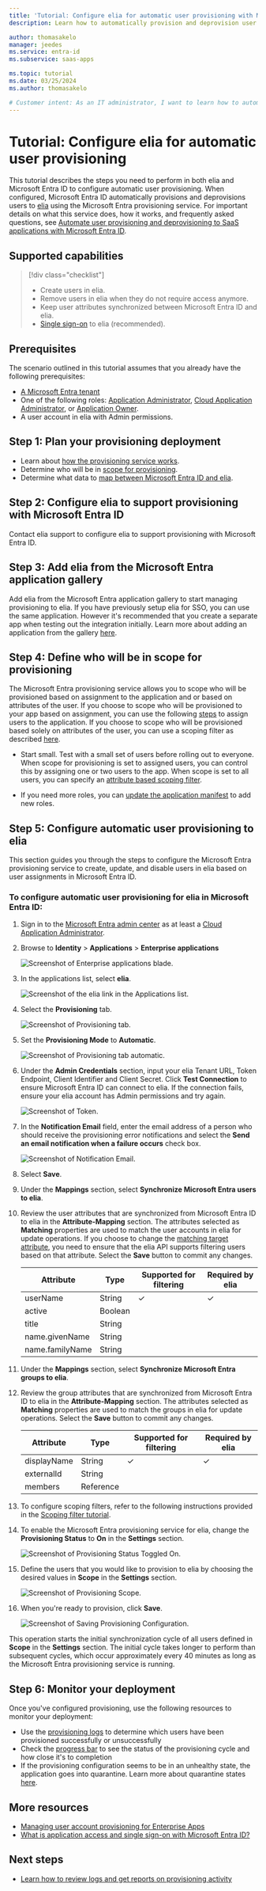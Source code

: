 ```yaml
---
title: 'Tutorial: Configure elia for automatic user provisioning with Microsoft Entra ID'
description: Learn how to automatically provision and deprovision user accounts from Microsoft Entra ID to elia.

author: thomasakelo
manager: jeedes
ms.service: entra-id
ms.subservice: saas-apps

ms.topic: tutorial
ms.date: 03/25/2024
ms.author: thomasakelo

# Customer intent: As an IT administrator, I want to learn how to automatically provision and deprovision user accounts from Microsoft Entra ID to elia so that I can streamline the user management process and ensure that users have the appropriate access to elia.
---
```


# Tutorial: Configure elia for automatic user provisioning

This tutorial describes the steps you need to perform in both elia and Microsoft Entra ID to configure automatic user provisioning. When configured, Microsoft Entra ID automatically provisions and deprovisions users to [elia](https://elia.one) using the Microsoft Entra provisioning service. For important details on what this service does, how it works, and frequently asked questions, see [Automate user provisioning and deprovisioning to SaaS applications with Microsoft Entra ID](~/identity/app-provisioning/user-provisioning.md). 


## Supported capabilities
> [!div class="checklist"]
> * Create users in elia.
> * Remove users in elia when they do not require access anymore.
> * Keep user attributes synchronized between Microsoft Entra ID and elia.
> * [Single sign-on](elia-tutorial.md) to elia (recommended).

## Prerequisites

The scenario outlined in this tutorial assumes that you already have the following prerequisites:

* [A Microsoft Entra tenant](~/identity-platform/quickstart-create-new-tenant.md) 
* One of the following roles: [Application Administrator](/entra/identity/role-based-access-control/permissions-reference#application-administrator), [Cloud Application Administrator](/entra/identity/role-based-access-control/permissions-reference#cloud-application-administrator), or [Application Owner](/entra/fundamentals/users-default-permissions#owned-enterprise-applications).
* A user account in elia with Admin permissions.

## Step 1: Plan your provisioning deployment

* Learn about [how the provisioning service works](~/identity/app-provisioning/user-provisioning.md).
* Determine who will be in [scope for provisioning](~/identity/app-provisioning/define-conditional-rules-for-provisioning-user-accounts.md).
* Determine what data to [map between Microsoft Entra ID and elia](~/identity/app-provisioning/customize-application-attributes.md).

## Step 2: Configure elia to support provisioning with Microsoft Entra ID

Contact elia support to configure elia to support provisioning with Microsoft Entra ID.

## Step 3: Add elia from the Microsoft Entra application gallery

Add elia from the Microsoft Entra application gallery to start managing provisioning to elia. If you have previously setup elia for SSO, you can use the same application. However it's recommended that you create a separate app when testing out the integration initially. Learn more about adding an application from the gallery [here](~/identity/enterprise-apps/add-application-portal.md). 

## Step 4: Define who will be in scope for provisioning 

The Microsoft Entra provisioning service allows you to scope who will be provisioned based on assignment to the application and or based on attributes of the user. If you choose to scope who will be provisioned to your app based on assignment, you can use the following [steps](~/identity/enterprise-apps/assign-user-or-group-access-portal.md) to assign users to the application. If you choose to scope who will be provisioned based solely on attributes of the user, you can use a scoping filter as described [here](~/identity/app-provisioning/define-conditional-rules-for-provisioning-user-accounts.md). 

* Start small. Test with a small set of users before rolling out to everyone. When scope for provisioning is set to assigned users, you can control this by assigning one or two users to the app. When scope is set to all users, you can specify an [attribute based scoping filter](~/identity/app-provisioning/define-conditional-rules-for-provisioning-user-accounts.md).

* If you need more roles, you can [update the application manifest](~/identity-platform/howto-add-app-roles-in-apps.md) to add new roles.

## Step 5: Configure automatic user provisioning to elia 

This section guides you through the steps to configure the Microsoft Entra provisioning service to create, update, and disable users in elia based on user assignments in Microsoft Entra ID.

<a name='to-configure-automatic-user-provisioning-for-elia-in-azure-ad'></a>

### To configure automatic user provisioning for elia in Microsoft Entra ID:

1. Sign in to the [Microsoft Entra admin center](https://entra.microsoft.com) as at least a [Cloud Application Administrator](~/identity/role-based-access-control/permissions-reference.md#cloud-application-administrator).
1. Browse to **Identity** > **Applications** > **Enterprise applications**

	![Screenshot of Enterprise applications blade.](common/enterprise-applications.png)

1. In the applications list, select **elia**.

	![Screenshot of the elia link in the Applications list.](common/all-applications.png)

1. Select the **Provisioning** tab.

	![Screenshot of Provisioning tab.](common/provisioning.png)

1. Set the **Provisioning Mode** to **Automatic**.

	![Screenshot of Provisioning tab automatic.](common/provisioning-automatic.png)

1. Under the **Admin Credentials** section, input your elia Tenant URL, Token Endpoint, Client Identifier and Client Secret. Click **Test Connection** to ensure Microsoft Entra ID can connect to elia. If the connection fails, ensure your elia account has Admin permissions and try again.

 	![Screenshot of Token.](media/elia-provisioning-tutorial/connection.png)

1. In the **Notification Email** field, enter the email address of a person who should receive the provisioning error notifications and select the **Send an email notification when a failure occurs** check box.

	![Screenshot of Notification Email.](common/provisioning-notification-email.png)

1. Select **Save**.

1. Under the **Mappings** section, select **Synchronize Microsoft Entra users to elia**.

1. Review the user attributes that are synchronized from Microsoft Entra ID to elia in the **Attribute-Mapping** section. The attributes selected as **Matching** properties are used to match the user accounts in elia for update operations. If you choose to change the [matching target attribute](~/identity/app-provisioning/customize-application-attributes.md), you need to ensure that the elia API supports filtering users based on that attribute. Select the **Save** button to commit any changes.

   |Attribute|Type|Supported for filtering|Required by elia|
   |---------|----|-----------------------|----------------|
   |userName|String|&check;|&check; 
   |active|Boolean||
   |title|String||
   |name.givenName|String||
   |name.familyName|String||

1. Under the **Mappings** section, select **Synchronize Microsoft Entra groups to elia**.

1. Review the group attributes that are synchronized from Microsoft Entra ID to elia in the **Attribute-Mapping** section. The attributes selected as **Matching** properties are used to match the groups in elia for update operations. Select the **Save** button to commit any changes.

   |Attribute|Type|Supported for filtering|Required by elia|
   |---------|----|-----------------------|----------------|
   |displayName|String|&check;|&check;
   |externalId|String||
   |members|Reference||

1. To configure scoping filters, refer to the following instructions provided in the [Scoping filter tutorial](~/identity/app-provisioning/define-conditional-rules-for-provisioning-user-accounts.md).

1. To enable the Microsoft Entra provisioning service for elia, change the **Provisioning Status** to **On** in the **Settings** section.

	![Screenshot of Provisioning Status Toggled On.](common/provisioning-toggle-on.png)

1. Define the users that you would like to provision to elia by choosing the desired values in **Scope** in the **Settings** section.

	![Screenshot of Provisioning Scope.](common/provisioning-scope.png)

1. When you're ready to provision, click **Save**.

	![Screenshot of Saving Provisioning Configuration.](common/provisioning-configuration-save.png)

This operation starts the initial synchronization cycle of all users defined in **Scope** in the **Settings** section. The initial cycle takes longer to perform than subsequent cycles, which occur approximately every 40 minutes as long as the Microsoft Entra provisioning service is running. 

## Step 6: Monitor your deployment
Once you've configured provisioning, use the following resources to monitor your deployment:

* Use the [provisioning logs](~/identity/monitoring-health/concept-provisioning-logs.md) to determine which users have been provisioned successfully or unsuccessfully
* Check the [progress bar](~/identity/app-provisioning/application-provisioning-when-will-provisioning-finish-specific-user.md) to see the status of the provisioning cycle and how close it's to completion
* If the provisioning configuration seems to be in an unhealthy state, the application goes into quarantine. Learn more about quarantine states [here](~/identity/app-provisioning/application-provisioning-quarantine-status.md).

## More resources

* [Managing user account provisioning for Enterprise Apps](~/identity/app-provisioning/configure-automatic-user-provisioning-portal.md)
* [What is application access and single sign-on with Microsoft Entra ID?](~/identity/enterprise-apps/what-is-single-sign-on.md)

## Next steps

* [Learn how to review logs and get reports on provisioning activity](~/identity/app-provisioning/check-status-user-account-provisioning.md)

